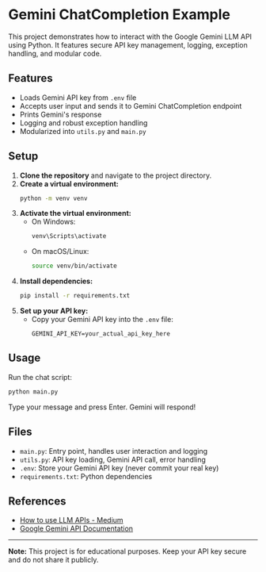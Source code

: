 # Gemini ChatCompletion Example

This project demonstrates how to interact with the Google Gemini LLM API using Python. It features secure API key management, logging, exception handling, and modular code.

## Features

- Loads Gemini API key from `.env` file
- Accepts user input and sends it to Gemini ChatCompletion endpoint
- Prints Gemini's response
- Logging and robust exception handling
- Modularized into `utils.py` and `main.py`

## Setup

1. **Clone the repository** and navigate to the project directory.
2. **Create a virtual environment:**
   ```sh
   python -m venv venv
   ```
3. **Activate the virtual environment:**
   - On Windows:
     ```sh
     venv\Scripts\activate
     ```
   - On macOS/Linux:
     ```sh
     source venv/bin/activate
     ```
4. **Install dependencies:**
   ```sh
   pip install -r requirements.txt
   ```
5. **Set up your API key:**
   - Copy your Gemini API key into the `.env` file:
     ```env
     GEMINI_API_KEY=your_actual_api_key_here
     ```

## Usage

Run the chat script:

```sh
python main.py
```

Type your message and press Enter. Gemini will respond!

## Files

- `main.py`: Entry point, handles user interaction and logging
- `utils.py`: API key loading, Gemini API call, error handling
- `.env`: Store your Gemini API key (never commit your real key)
- `requirements.txt`: Python dependencies

## References

- [How to use LLM APIs - Medium](https://medium.com/@lars.chr.wiik/how-to-use-llm-apis-openai-claude-google-50bc7ce2c8de)
- [Google Gemini API Documentation](https://ai.google.dev/gemini-api/docs/get-started)

---

**Note:** This project is for educational purposes. Keep your API key secure and do not share it publicly.
